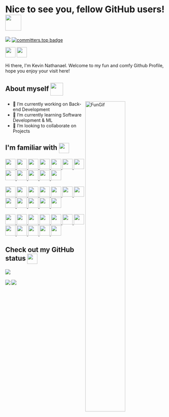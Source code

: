<h1> Nice to see you, fellow GitHub users! <img src = "https://github.com/zetsux/one-problem-per-day/assets/108170234/5bf8f178-7785-4ce1-940b-9d41420c7024" align="center" width=50px height=50px> </h1>
<p align='center'>

![](https://komarev.com/ghpvc/?username=zetsux&label=profile.views&color=F1C93B)
[![committers.top badge](https://user-badge.committers.top/indonesia_public/zetsux.svg)](https://user-badge.committers.top/indonesia_public/zetsux)

</p>
<a href = 'https://zetsux.vercel.app/'> <img width = '32px' align= 'center' src="https://cdn.discordapp.com/attachments/995337235211763722/1073846894901608498/logo-website-website-icon-with-png-and-vector-format-for-unlimited-22.png"/></a> 
<a href = 'https://www.linkedin.com/in/kevin-nathanael-halim-7618ba252'> <img width = '32px' align= 'center' src="https://raw.githubusercontent.com/rahulbanerjee26/githubAboutMeGenerator/main/icons/linked-in-alt.svg"/></a> 
<br><br>
<div size='20px'> Hi there, I'm Kevin Nathanael. Welcome to my fun and comfy Github Profile, hope you enjoy your visit here!</div>

<h2> About myself <img src = "https://github.com/zetsux/one-problem-per-day/assets/108170234/254ffba6-32af-41d4-83f3-33dae74209a0" align="center" width=40px height=40px> </h1>
<p align='center'> </h2>

<a href="https://zetsux.vercel.app/"><img width="50%" align="right" alt="FunGif" src="https://cdn.discordapp.com/attachments/995337235211763722/1073844608217382953/ezgif.com-crop.gif" /></a>

- 🔭 I’m currently working on Back-end Development
- 🌱 I’m currently learning Software Development & ML
- 👯 I’m looking to collaborate on Projects

<h2> I'm familiar with <img src = "https://raw.githubusercontent.com/rahulbanerjee26/githubProfileReadmeGenerator/main/gifs/code.gif" align="center" width =32px height=32px> </h2>
<a href= https://github.com/zetsux?tab=repositories&q=&type=&language=go&sort= > <img width ='32px' height='32px' src ='https://raw.githubusercontent.com/rahulbanerjee26/githubAboutMeGenerator/main/icons/go.svg'> </a>
<a href= https://github.com/zetsux?tab=repositories&q=&type=&language=php&sort= > <img width ='32px' height='32px' src ='https://raw.githubusercontent.com/rahulbanerjee26/githubAboutMeGenerator/main/icons/php.svg'> </a>
<a href= https://github.com/zetsux?tab=repositories&q=&type=&language=python&sort= > <img width ='32px' height='32px' src ='https://raw.githubusercontent.com/rahulbanerjee26/githubAboutMeGenerator/main/icons/python.svg'> </a>
<a href= https://github.com/zetsux?tab=repositories&q=&type=&language=c&sort= > <img width ='32px' height='32px' src ='https://raw.githubusercontent.com/rahulbanerjee26/githubAboutMeGenerator/main/icons/c.svg'> </a>
<a href= https://github.com/zetsux?tab=repositories&q=&type=&language=c%2B%2B&sort= > <img width ='32px' height='32px' src ='https://raw.githubusercontent.com/rahulbanerjee26/githubAboutMeGenerator/main/icons/cpp.svg'> </a>
<a href= https://github.com/zetsux?tab=repositories&q=&type=&language=c%23&sort= > <img width ='32px' height='32px' src ='https://raw.githubusercontent.com/rahulbanerjee26/githubAboutMeGenerator/main/icons/csharp.svg'> </a>
<a href= https://github.com/zetsux?tab=repositories&q=&type=&language=java&sort= > <img width ='32px' height='32px' src ='https://raw.githubusercontent.com/rahulbanerjee26/githubAboutMeGenerator/main/icons/java.svg'> </a>
<a href= https://github.com/zetsux?tab=repositories&q=&type=&language=clips&sort= > <img width ='32px' height='32px' src ='https://clipsrules.net/clipsicon.png'> </a>
<a href= https://github.com/zetsux?tab=repositories&q=&type=&language=html&sort= > <img width ='32px' height='32px' src ='https://raw.githubusercontent.com/rahulbanerjee26/githubAboutMeGenerator/main/icons/html.svg'> </a>
<a href= https://github.com/zetsux?tab=repositories&q=&type=&language=css&sort= > <img width ='32px' height='32px' src ='https://raw.githubusercontent.com/rahulbanerjee26/githubAboutMeGenerator/main/icons/css.svg'> </a>
<a href= https://github.com/zetsux?tab=repositories&q=&type=&language=javascript&sort= > <img width ='32px' height='32px' src ='https://raw.githubusercontent.com/rahulbanerjee26/githubAboutMeGenerator/main/icons/javascript.svg'> </a>
<a href= https://github.com/zetsux?tab=repositories&q=&type=&language=typescript&sort= > <img width ='32px' height='32px' src ='https://raw.githubusercontent.com/rahulbanerjee26/githubAboutMeGenerator/main/icons/typescript.svg'> </a>
<br><br>
<a href= https://github.com/zetsux?tab=repositories&q=gin&sort= > <img width ='32px' height='32px' src ='https://avatars.githubusercontent.com/u/15729372?s=280&v=4'> </a>
<a href= https://github.com/zetsux?tab=repositories&q=nodejs&sort= > <img width ='32px' height='32px' src ='https://raw.githubusercontent.com/rahulbanerjee26/githubAboutMeGenerator/main/icons/nodejs.svg'> </a>
<a href= https://github.com/zetsux?tab=repositories&q=express&sort= > <img width ='32px' height='32px' src ='https://cdn.icon-icons.com/icons2/2699/PNG/512/expressjs_logo_icon_169185.png'> </a>
<a href= https://github.com/zetsux?tab=repositories&q=hapijs&sort= > <img width ='32px' height='32px' src ='https://avatars.githubusercontent.com/u/3774533?s=280&v=4'> </a>
<a href= https://github.com/zetsux?tab=repositories&q=laravel&sort= > <img width ='32px' height='32px' src ='https://raw.githubusercontent.com/rahulbanerjee26/githubAboutMeGenerator/main/icons/laravel.svg'> </a>
<a href= https://github.com/zetsux?tab=repositories&q=codeigniter&sort= > <img width ='32px' height='32px' src ='https://raw.githubusercontent.com/rahulbanerjee26/githubAboutMeGenerator/main/icons/codeigniter.svg'> </a>
<a href= https://github.com/zetsux?tab=repositories&q=net&sort= > <img width ='32px' height='32px' src ='https://raw.githubusercontent.com/rahulbanerjee26/githubAboutMeGenerator/main/icons/dotnet.svg'> </a>
<a href= https://github.com/zetsux?tab=repositories&q=tensorflow&sort= > <img width ='32px' height='32px' src ='https://upload.wikimedia.org/wikipedia/commons/thumb/2/2d/Tensorflow_logo.svg/1200px-Tensorflow_logo.svg.png'> </a>
<a href= https://github.com/zetsux?tab=repositories&q=reactjs&sort= > <img width ='32px' height='32px' src ='https://raw.githubusercontent.com/rahulbanerjee26/githubAboutMeGenerator/main/icons/reactjs.svg'> </a>
<a href= https://github.com/zetsux?tab=repositories&q=nextjs&sort= > <img width ='32px' height='32px' src ='https://www.svgrepo.com/show/354113/nextjs-icon.svg'> </a>
<a href= https://github.com/zetsux?tab=repositories&q=bootstrap&sort= > <img width ='32px' height='32px' src ='https://raw.githubusercontent.com/rahulbanerjee26/githubAboutMeGenerator/main/icons/bootstrap.svg'> </a>
<a href= https://github.com/zetsux?tab=repositories&q=tailwind&sort= > <img width ='32px' height='32px' src ='https://raw.githubusercontent.com/rahulbanerjee26/githubAboutMeGenerator/main/icons/tailwind.svg'> </a>
<br><br>
<a href= https://github.com/zetsux?tab=repositories&q=mysql&sort= > <img width ='32px' height='32px' src ='https://raw.githubusercontent.com/rahulbanerjee26/githubAboutMeGenerator/main/icons/mysql.svg'> </a>
<a href= https://github.com/zetsux?tab=repositories&q=oracle&sort= > <img width ='32px' height='32px' src ='https://raw.githubusercontent.com/rahulbanerjee26/githubAboutMeGenerator/main/icons/oracle.svg'> </a>
<a href= https://github.com/zetsux?tab=repositories&q=postgre&sort= > <img width ='32px' height='32px' src ='https://raw.githubusercontent.com/rahulbanerjee26/githubAboutMeGenerator/main/icons/postgresql.svg'> </a>
<a href= https://github.com/zetsux?tab=repositories&q=mongodb&sort= > <img width ='32px' height='32px' src ='https://raw.githubusercontent.com/rahulbanerjee26/githubAboutMeGenerator/main/icons/mongodb.svg'> </a>
<a href= https://github.com/zetsux?tab=repositories&q=graphql&sort= > <img width ='32px' height='32px' src ='https://raw.githubusercontent.com/rahulbanerjee26/githubAboutMeGenerator/main/icons/graphql.svg'> </a>
<a href= https://github.com/zetsux?tab=repositories&q=redis&sort= > <img width ='32px' height='32px' src ='https://raw.githubusercontent.com/rahulbanerjee26/githubAboutMeGenerator/main/icons/redis.svg'> </a>
<a href= https://github.com/zetsux?tab=repositories&q=rabbitmq&sort= > <img width ='32px' height='32px' src ='https://raw.githubusercontent.com/rahulbanerjee26/githubAboutMeGenerator/main/icons/rabbitmq.svg'> </a>
<a href= https://github.com/zetsux?tab=repositories&q=aws&sort= > <img width ='32px' height='32px' src ='https://raw.githubusercontent.com/rahulbanerjee26/githubAboutMeGenerator/main/icons/aws.svg'> </a>
<a href= https://github.com/zetsux?tab=repositories&q=google&sort= > <img width ='32px' height='32px' src ='https://upload.wikimedia.org/wikipedia/commons/thumb/c/c1/Google_%22G%22_logo.svg/2048px-Google_%22G%22_logo.svg.png'> </a>
<a href= https://github.com/zetsux?tab=repositories&q=git&sort= > <img width ='32px' height='32px' src ='https://raw.githubusercontent.com/rahulbanerjee26/githubAboutMeGenerator/main/icons/git.svg'> </a>
<a href= https://github.com/zetsux?tab=repositories&q=postman&sort= > <img width ='32px' height='32px' src ='https://raw.githubusercontent.com/rahulbanerjee26/githubAboutMeGenerator/main/icons/postman.svg'> </a>
<a href= https://github.com/zetsux?tab=repositories&q=vscode&sort= > <img width ='32px' height='32px' src ='https://upload.wikimedia.org/wikipedia/commons/thumb/9/9a/Visual_Studio_Code_1.35_icon.svg/2048px-Visual_Studio_Code_1.35_icon.svg.png'> </a>

<h2> Check out my GitHub status <img src='https://raw.githubusercontent.com/rahulbanerjee26/githubProfileReadmeGenerator/main/gifs/github.gif' align="center" width='32px' height=32px> </h2>

<a href="https://github.com/zetsux">
<img align="center" src="https://github-profile-trophy.vercel.app/?username=zetsux&theme=algolia&margin-w=4&margin-h=2&row=1&no-bg=true" />
</a>
<br><br>
<a href="https://github.com/zetsux">
<img align="left" src="https://github-readme-stats.vercel.app/api?username=zetsux&count_private=true&show_icons=true&theme=transparent"/>
<img align="center" src="https://streak-stats.demolab.com/?user=zetsux&theme=transparent&card_width=358" />
</a>

